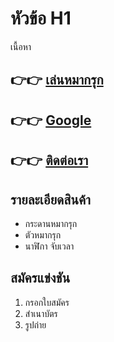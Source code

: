 # หัวข้อ H1
เนื้อหา

## 👉👉 [เล่นหมากรุก](https://tdelphi.com/)
## 👉👉 [Google](่https://google.co.th/)
## 👉👉 [ติดต่อเรา](https://thaibg.com/)

## รายละเอียดสินค้า
- กระดานหมากรุก
- ตัวหมากรุก
- นาฬิกา จับเวลา

## สมัครแข่งชัน
1. กรอกใบสมัคร
2. สำเนาบัตร
3. รูปถ่าย
